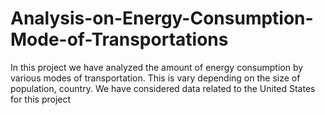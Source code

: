# Analysis-on-Energy-Consumption-Mode-of-Transportations
In this project we have analyzed the amount of energy consumption by various modes of transportation.  This is vary depending on the size of population, country. We have considered data related to the United States for this project
